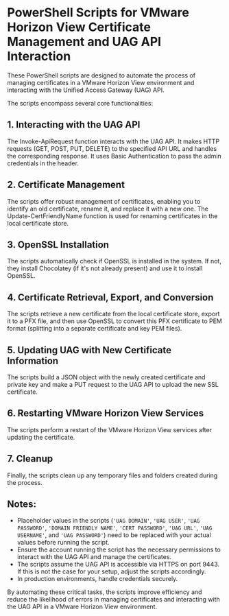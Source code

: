 # PowerShell Scripts for VMware Horizon View Certificate Management and UAG API Interaction

These PowerShell scripts are designed to automate the process of managing certificates in a VMware Horizon View environment and interacting with the Unified Access Gateway (UAG) API.

The scripts encompass several core functionalities:

## 1. Interacting with the UAG API

The Invoke-ApiRequest function interacts with the UAG API. It makes HTTP requests (GET, POST, PUT, DELETE) to the specified API URL and handles the corresponding response. It uses Basic Authentication to pass the admin credentials in the header.

## 2. Certificate Management

The scripts offer robust management of certificates, enabling you to identify an old certificate, rename it, and replace it with a new one. The Update-CertFriendlyName function is used for renaming certificates in the local certificate store.

## 3. OpenSSL Installation

The scripts automatically check if OpenSSL is installed in the system. If not, they install Chocolatey (if it's not already present) and use it to install OpenSSL.

## 4. Certificate Retrieval, Export, and Conversion

The scripts retrieve a new certificate from the local certificate store, export it to a PFX file, and then use OpenSSL to convert this PFX certificate to PEM format (splitting into a separate certificate and key PEM files).

## 5. Updating UAG with New Certificate Information

The scripts build a JSON object with the newly created certificate and private key and make a PUT request to the UAG API to upload the new SSL certificate.

## 6. Restarting VMware Horizon View Services

The scripts perform a restart of the VMware Horizon View services after updating the certificate.

## 7. Cleanup

Finally, the scripts clean up any temporary files and folders created during the process.

## Notes:

- Placeholder values in the scripts (`'UAG DOMAIN'`, `'UAG USER'`, `'UAG PASSWORD'`, `'DOMAIN FRIENDLY NAME'`, `'CERT PASSWORD'`, `'UAG URL'`, `'UAG USERNAME'`, and `'UAG PASSWORD'`) need to be replaced with your actual values before running the script.
- Ensure the account running the script has the necessary permissions to interact with the UAG API and manage the certificates.
- The scripts assume the UAG API is accessible via HTTPS on port 9443. If this is not the case for your setup, adjust the scripts accordingly.
- In production environments, handle credentials securely.

By automating these critical tasks, the scripts improve efficiency and reduce the likelihood of errors in managing certificates and interacting with the UAG API in a VMware Horizon View environment.